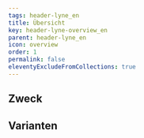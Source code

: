 ```yaml
---
tags: header-lyne_en
title: Übersicht
key: header-lyne-overview_en
parent: header-lyne_en
icon: overview
order: 1
permalink: false
eleventyExcludeFromCollections: true
---
```


## Zweck

## Varianten

